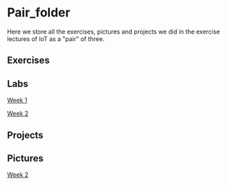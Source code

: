 # Pair_folder

Here we store all the exercises, pictures and projects we did in the exercise lectures of IoT as a "pair" of three.

## Exercises

## Labs

[Week 1](Labs/Week_1/Readme.md)

[Week 2](Labs/Week_2/Readme.md)

## Projects

## Pictures

[Week 2](Pictures/Week_2)
